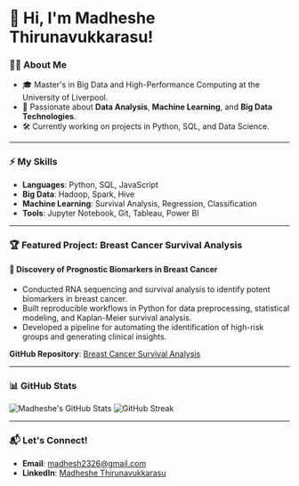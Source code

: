 # 👋 Hi, I'm Madheshe Thirunavukkarasu!

### 👨‍💻 About Me
- 🎓 Master's in Big Data and High-Performance Computing at the University of Liverpool.
- 🌟 Passionate about **Data Analysis**, **Machine Learning**, and **Big Data Technologies**.
- 🛠️ Currently working on projects in Python, SQL, and Data Science.

---

### ⚡ My Skills
- **Languages**: Python, SQL, JavaScript
- **Big Data**: Hadoop, Spark, Hive
- **Machine Learning**: Survival Analysis, Regression, Classification
- **Tools**: Jupyter Notebook, Git, Tableau, Power BI

---

### 🏆 Featured Project: Breast Cancer Survival Analysis
#### 🔹 **Discovery of Prognostic Biomarkers in Breast Cancer**
- Conducted RNA sequencing and survival analysis to identify potent biomarkers in breast cancer.
- Built reproducible workflows in Python for data preprocessing, statistical modeling, and Kaplan-Meier survival analysis.
- Developed a pipeline for automating the identification of high-risk groups and generating clinical insights.

**GitHub Repository**: [Breast Cancer Survival Analysis](https://github.com/madhesh23/breast-cancer-survival-analysis)

---

### 📊 GitHub Stats
![Madheshe's GitHub Stats](https://github-readme-stats.vercel.app/api?username=madhesh23&show_icons=true&theme=radical)
![GitHub Streak](https://github-readme-streak-stats.herokuapp.com/?user=madhesh23&theme=radical)

---

### 📬 Let's Connect!
- **Email**: madhesh2326@gmail.com
- **LinkedIn**: [Madheshe Thirunavukkarasu](https://www.linkedin.com/in/madheshethirunavukkarasu/)
